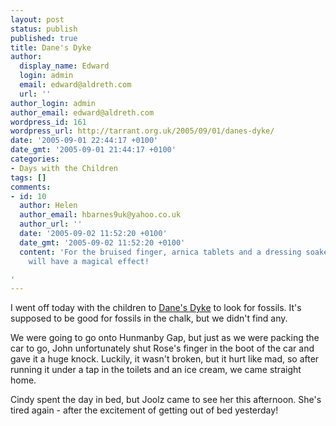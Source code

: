 ```yaml
---
layout: post
status: publish
published: true
title: Dane's Dyke
author:
  display_name: Edward
  login: admin
  email: edward@aldreth.com
  url: ''
author_login: admin
author_email: edward@aldreth.com
wordpress_id: 161
wordpress_url: http://tarrant.org.uk/2005/09/01/danes-dyke/
date: '2005-09-01 22:44:17 +0100'
date_gmt: '2005-09-01 21:44:17 +0100'
categories:
- Days with the Children
tags: []
comments:
- id: 10
  author: Helen
  author_email: hbarnes9uk@yahoo.co.uk
  author_url: ''
  date: '2005-09-02 11:52:20 +0100'
  date_gmt: '2005-09-02 11:52:20 +0100'
  content: 'For the bruised finger, arnica tablets and a dressing soaked in arnica
    will have a magical effect!

'
---
```


<p>I went off today with the children to <a href="https://www.ukfossils.co.uk/sec034a.htm">Dane's Dyke</a> to look for fossils.  It's supposed to be good for fossils in the chalk, but we didn't find any.</p>
<p>We were going to go onto Hunmanby Gap, but just as we were packing the car to go, John unfortunately shut Rose's finger in the boot of the car and gave it a huge knock.  Luckily, it wasn't broken, but it hurt like mad, so after running it under a tap in the toilets and an ice cream,  we came straight home.</p>
<p>Cindy spent the day in bed, but Joolz came to see her this afternoon.  She's tired again - after the excitement of getting out of bed yesterday!</p>
